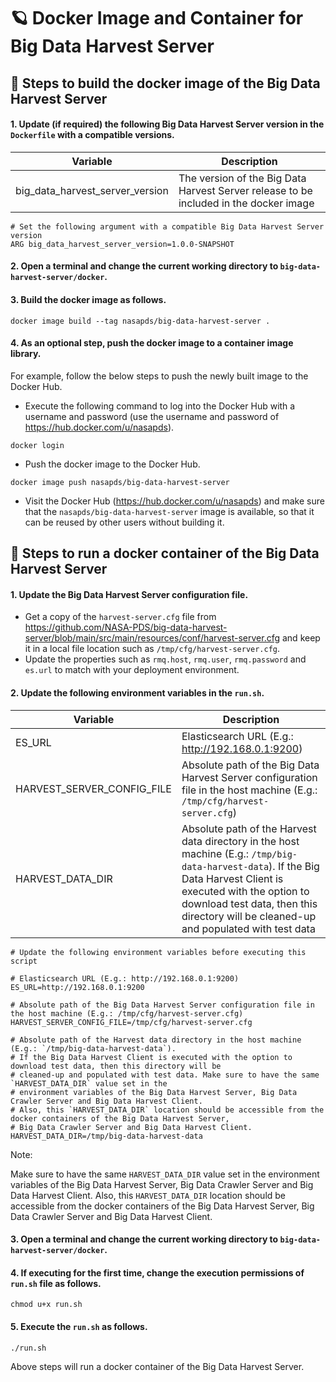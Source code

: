 # 🪐 Docker Image and Container for Big Data Harvest Server

## 🏃 Steps to build the docker image of the Big Data Harvest Server

#### 1. Update (if required) the following Big Data Harvest Server version in the `Dockerfile` with a compatible versions.

| Variable                        | Description |
| ------------------------------- | ------------|
| big_data_harvest_server_version | The version of the Big Data Harvest Server release to be included in the docker image|

```    
# Set the following argument with a compatible Big Data Harvest Server version
ARG big_data_harvest_server_version=1.0.0-SNAPSHOT
```

#### 2. Open a terminal and change the current working directory to `big-data-harvest-server/docker`.

#### 3. Build the docker image as follows.

```
docker image build --tag nasapds/big-data-harvest-server .
```

#### 4. As an optional step, push the docker image to a container image library.

For example, follow the below steps to push the newly built image to the Docker Hub.

* Execute the following command to log into the Docker Hub with a username and password (use the username and password of https://hub.docker.com/u/nasapds).
```
docker login
```
* Push the docker image to the Docker Hub.
```
docker image push nasapds/big-data-harvest-server
```
* Visit the Docker Hub (https://hub.docker.com/u/nasapds) and make sure that the `nasapds/big-data-harvest-server` image is available, so that it can be reused by other users without building it.


## 🏃 Steps to run a docker container of the Big Data Harvest Server

#### 1. Update the Big Data Harvest Server configuration file.

* Get a copy of the `harvest-server.cfg` file from https://github.com/NASA-PDS/big-data-harvest-server/blob/main/src/main/resources/conf/harvest-server.cfg and
keep it in a local file location such as `/tmp/cfg/harvest-server.cfg`.
* Update the properties such as `rmq.host`, `rmq.user`, `rmq.password` and `es.url` to match with your deployment environment.

#### 2. Update the following environment variables in the `run.sh`.

| Variable                   | Description |
| -------------------------- | ----------- |
| ES_URL                     | Elasticsearch URL (E.g.: http://192.168.0.1:9200) |
| HARVEST_SERVER_CONFIG_FILE | Absolute path of the Big Data Harvest Server configuration file in the host machine (E.g.: `/tmp/cfg/harvest-server.cfg`) |
| HARVEST_DATA_DIR           | Absolute path of the Harvest data directory in the host machine (E.g.: `/tmp/big-data-harvest-data`). If the Big Data Harvest Client is executed with the option to download test data, then this directory will be cleaned-up and populated with test data |

```    
# Update the following environment variables before executing this script

# Elasticsearch URL (E.g.: http://192.168.0.1:9200)
ES_URL=http://192.168.0.1:9200

# Absolute path of the Big Data Harvest Server configuration file in the host machine (E.g.: /tmp/cfg/harvest-server.cfg)
HARVEST_SERVER_CONFIG_FILE=/tmp/cfg/harvest-server.cfg

# Absolute path of the Harvest data directory in the host machine (E.g.: `/tmp/big-data-harvest-data`). 
# If the Big Data Harvest Client is executed with the option to download test data, then this directory will be 
# cleaned-up and populated with test data. Make sure to have the same `HARVEST_DATA_DIR` value set in the 
# environment variables of the Big Data Harvest Server, Big Data Crawler Server and Big Data Harvest Client. 
# Also, this `HARVEST_DATA_DIR` location should be accessible from the docker containers of the Big Data Harvest Server, 
# Big Data Crawler Server and Big Data Harvest Client.
HARVEST_DATA_DIR=/tmp/big-data-harvest-data
```

Note:

Make sure to have the same `HARVEST_DATA_DIR` value set in the environment variables of the Big Data Harvest Server,
Big Data Crawler Server and Big Data Harvest Client. Also, this `HARVEST_DATA_DIR` location should be accessible from the
docker containers of the Big Data Harvest Server, Big Data Crawler Server and Big Data Harvest Client.


#### 3. Open a terminal and change the current working directory to `big-data-harvest-server/docker`.

#### 4. If executing for the first time, change the execution permissions of `run.sh` file as follows.

```
chmod u+x run.sh
```

#### 5. Execute the `run.sh` as follows.

```
./run.sh
```

Above steps will run a docker container of the Big Data Harvest Server.
